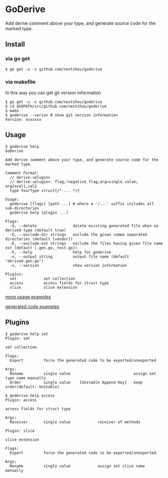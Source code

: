 # GoDerive

Add derive comment above your type, and generate source code for the marked type.

## Install

### via go get

```
$ go get -u -v github.com/nextzhou/goderive
```

### via makefile

In this way you can get git version information

```
$ go get -u -v github.com/nextzhou/goderive
$ cd $GOPATH/src/github.com/nextzhou/goderive
$ make
$ goderive --verion # show git version information
Version: xxxxxxx
```

## Usage

```
$ goderive help
GoDerive

Add derive comment above your type, and generate source code for the marked type.

Comment Format:
  // derive-<plugin>
  // derive-<plugin>: flag;!negative_flag;arg=single_value; arg2=val1,val2
  type YourType struct{/* ... */}

Usage:
  goderive [flags] [path ...] # where a '/...' suffix includes all sub-directories
  goderive help [plugin ...]

Flags:
  -d, --delete                delete existing generated file when no derived type (default true)
  -D, --exclude-dir strings   exclude the given comma separated directories (default [vendor])
  -E, --exclude-ext strings   exclude the files having given file name ext (default [.gen.go,_test.go])
  -h, --help                  help for goderive
  -o, --output string         output file name (default "derived.gen.go")
  -v, --version               show version information

Plugins:
  set            set collection
  access         access fields for struct type
  slice          slice extension

```

[more usage examples](https://github.com/nextzhou/goderive/blob/master/tests/examples.go)

[generated code examples](https://github.com/nextzhou/goderive/blob/master/tests/derived.gen.go)

## Plugins

```
$ goderive help set
Plugin: set

set collection

Flags:
  Export         force the generated code to be exported/unexported

Args:
  Rename         single value                            assign set type name manually
  Order          single value    [Unstable Append Key]   keep order(default: Unstable)
```

```
$ goderive help access
Plugin: access

access fields for struct type

Args:
  Receiver       single value            receiver of methods
```

```
Plugin: slice

slice extension

Flags:
  Export         force the generated code to be exported/unexported

Args:
  Rename         single value            assign set slice name manually
```
